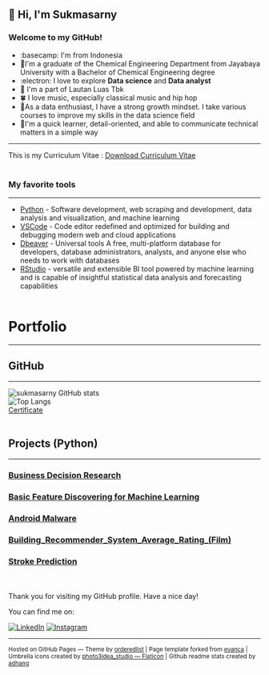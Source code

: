 ## 👋 Hi, I'm Sukmasarny  

### Welcome to my GitHub!
- :basecamp: I'm from Indonesia
- :school:I'm a graduate of the Chemical Engineering Department from Jayabaya University with a Bachelor of Chemical Engineering degree
- :electron: I love to explore **Data science** and **Data analyst**
- :briefcase: I'm a part of Lautan Luas Tbk
- :four_leaf_clover: I love music, especially classical music and hip hop
- :dizzy:As a data enthusiast, I have a strong growth mindset. I take various courses to improve my skills in the data science field
- :dizzy:I'm a quick learner, detail-oriented, and able to communicate technical matters in a simple way

---
This is my Curriculum Vitae : 
[Download Curriculum Vitae](https://github.com/sukmasarny/curriculum-vitae/blob/main/Curriculum%20Vitae.pdf)
<br><br>

### My favorite tools
---

* [Python](https://www.python.org/) - Software development, web scraping and development, data analysis and visualization, and machine learning
* [VSCode](https://code.visualstudio.com/) - Code editor redefined and optimized for building and debugging modern web and cloud applications
* [Dbeaver](https://dbeaver.io/) - Universal tools A free, multi-platform database for developers, database administrators, analysts, and anyone else who needs to work with databases
* [RStudio](https://posit.co/) - versatile and extensible BI tool powered by machine learning and is capable of insightful statistical data analysis and forecasting capabilities
<br><br>


# Portfolio

---
## GitHub
---

![sukmasarny GitHub stats](https://github-readme-stats.vercel.app/api?username=sukmasarny&show_icons=true&theme=transparent,contribs&title_color=00875A&icon_color=006644&text_color=1B262C&bg_color=F5F7FA) <br>
![Top Langs](https://github-readme-stats.vercel.app/api/top-langs/?username=sukmasarny&layout=compact) <br> 
[Certificate](https://github.com/sukmasarny/Sertifikat02)
<br><br>

## Projects (Python)
---

### [Business Decision Research](https://github.com/sukmasarny/sukmasarny100.github.io/blob/main/Data_Analyst_Project_Business_Decision_Research..ipynb)

### [Basic Feature Discovering for Machine Learning](https://github.com/sukmasarny/sukmasarny100.github.io/blob/main/basic_feature_discovering_for_machine_learning.py)

### [Android Malware](https://github.com/sukmasarny/Digital_Kominfo)

### [Building_Recommender_System_Average_Rating_(Film)](https://github.com/sukmasarny/sukmasarny100.github.io/blob/main/Building_Recommender_System_Average_Rating_(Film).ipynb)

### [Stroke Prediction](https://github.com/sukmasarny/sukmasarny100.github.io/blob/main/stroke_prediction.py)


<br><br>
Thank you for visiting my GitHub profile. Have a nice day!

You can find me on:

[![LinkedIn](https://img.shields.io/badge/linkedin-0077B5?style=for-the-badge&logo=linkedin&logoColor=white&link=https://www.linkedin.com/in/sukma-sarny-934380111/)](https://www.linkedin.com/in/sukma-sarny-934380111/)
[![Instagram](https://img.shields.io/badge/Instagram-E4405F?style=for-the-badge&logo=instagram&logoColor=white&link=https://www.instagram.com/_wht.s_/?igshid=ZDdkNTZiNTM%3D/)](https://www.instagram.com/_wht.s_/?igshid=ZDdkNTZiNTM%3D/)

---
<p>
  <small>
    Hosted on GitHub Pages &mdash; Theme by <a href="https://github.com/orderedlist">orderedlist</a>
    |
    Page template forked from <a href="https://github.com/evanca/quick-portfolio">evanca</a>
    |
    Umbrella icons created by <a href="https://www.flaticon.com/free-icons/umbrella" title="umbrella icons">photo3idea_studio &mdash; Flaticon</a>
    |
    Github readme stats created by <a href="https://github.com/adhang/github-readme-stats">adhang</a>
  </small>
</p>


